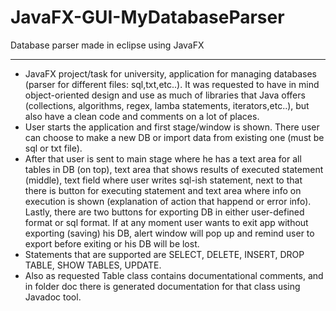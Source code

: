 # JavaFX-GUI-MyDatabaseParser
Database parser made in eclipse using JavaFX

---------------------------------------------------------
- JavaFX project/task for university, application for managing databases (parser for different files: sql,txt,etc..). It was requested to have in mind object-oriented design and use as much of libraries that Java offers (collections, algorithms, regex, lamba statements, iterators,etc..), but also have a clean code and comments on a lot of places.
- User starts the application and first stage/window is shown. There user can choose to make a new DB or import data from existing one (must be sql or txt file).
- After that user is sent to main stage where he has a text area for all tables in DB (on top), text area that shows results of executed statement (middle), text field where user writes sql-ish statement, next to that there is button for executing statement and text area where info on execution is shown (explanation of action that happend or error info). Lastly, there are two buttons for exporting DB in either user-defined format or sql format. If at any moment user wants to exit app without exporting (saving) his DB, alert window will pop up and remind user to export before exiting or his DB will be lost.
- Statements that are supported are SELECT, DELETE, INSERT, DROP TABLE, SHOW TABLES, UPDATE.
- Also as requested Table class contains documentational comments, and in folder doc there is generated documentation for that class using Javadoc tool.
